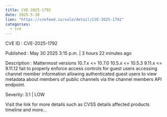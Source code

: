 ```yaml
---
title: CVE-2025-1792
date: 2025-5-30
lien: "https://cvefeed.io/vuln/detail/CVE-2025-1792"
categories:
  - cve
---
```


CVE ID : CVE-2025-1792

Published :  May 30
2025
3:15 p.m. | 3 hours
22 minutes ago

Description : Mattermost versions 10.7.x <= 10.7.0
10.5.x <= 10.5.3
9.11.x <= 9.11.12 fail to properly enforce access controls for guest users accessing channel member information
allowing authenticated guest users to view metadata about members of public channels via the channel members API endpoint.

Severity: 3.1 | LOW

Visit the link for more details
such as CVSS details
affected products
timeline
and more...
